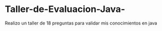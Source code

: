# Taller-de-Evaluacion-Java-
Realizo un taller de 18 preguntas para validar mis conocimientos en java
